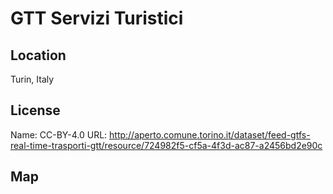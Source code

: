 # GTT Servizi Turistici
    
## Location

Turin, Italy

## License

Name: CC-BY-4.0
URL: http://aperto.comune.torino.it/dataset/feed-gtfs-real-time-trasporti-gtt/resource/724982f5-cf5a-4f3d-ac87-a2456bd2e90c

## Map

<WorldMap topic="public-transport/rtfs-rt/GTT_Servizi_Turistici/vehicle_positions/#" />
